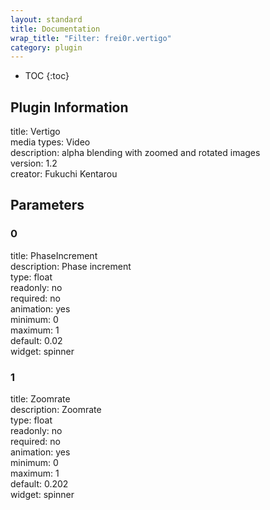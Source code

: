 ```yaml
---
layout: standard
title: Documentation
wrap_title: "Filter: frei0r.vertigo"
category: plugin
---
```

* TOC
{:toc}

## Plugin Information

title: Vertigo  
media types:
Video  
description: alpha blending with zoomed and rotated images  
version: 1.2  
creator: Fukuchi Kentarou  

## Parameters

### 0

title: PhaseIncrement    
description:
Phase increment  
type: float  
readonly: no  
required: no  
animation: yes  
minimum: 0  
maximum: 1  
default: 0.02  
widget: spinner  

### 1

title: Zoomrate    
description:
Zoomrate  
type: float  
readonly: no  
required: no  
animation: yes  
minimum: 0  
maximum: 1  
default: 0.202  
widget: spinner  

